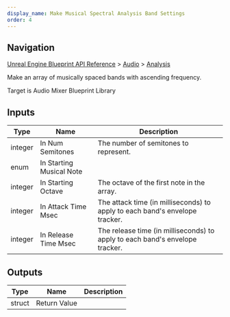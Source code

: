 ```yaml
---
display_name: Make Musical Spectral Analysis Band Settings
order: 4
---
```

## Navigation

[Unreal Engine Blueprint API Reference](https://dev.epicgames.com/documentation/en-us/unreal-engine/BlueprintAPI) > [Audio](https://dev.epicgames.com/documentation/en-us/unreal-engine/BlueprintAPI/Audio) > [Analysis](https://dev.epicgames.com/documentation/en-us/unreal-engine/BlueprintAPI/Audio/Analysis)

Make an array of musically spaced bands with ascending frequency.

Target is Audio Mixer Blueprint Library

## Inputs

| Type | Name | Description |
| --- | --- | --- |
| integer | In Num Semitones | The number of semitones to represent. |
| enum | In Starting Musical Note |  |
| integer | In Starting Octave | The octave of the first note in the array. |
| integer | In Attack Time Msec | The attack time (in milliseconds) to apply to each band's envelope tracker. |
| integer | In Release Time Msec | The release time (in milliseconds) to apply to each band's envelope tracker. |

## Outputs

| Type | Name | Description |
| --- | --- | --- |
| struct | Return Value |  |
